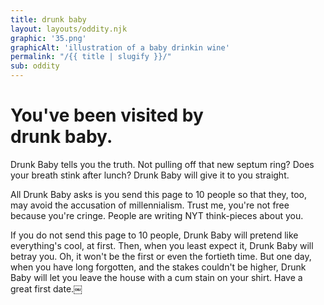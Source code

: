 ```yaml
---
title: drunk baby
layout: layouts/oddity.njk
graphic: '35.png'
graphicAlt: 'illustration of a baby drinkin wine'
permalink: "/{{ title | slugify }}/"
sub: oddity
---
```


<h1 class="display secondary">
You've been visited by <br>‍<span class="text-span">drunk baby.</span>
</h1>

Drunk Baby tells you the truth. Not pulling off that new septum ring? Does your breath stink after lunch? Drunk Baby will give it to you straight.

All Drunk Baby asks is you send this page to 10 people so that they, too, may avoid the accusation of millennialism. Trust me, you're not free because you're cringe. People are writing NYT think-pieces about you.

If you do not send this page to 10 people, Drunk Baby will pretend like everything's cool, at first. Then, when you least expect it, Drunk Baby will betray you. Oh, it won't be the first or even the fortieth time. But one day, when you have long forgotten, and the stakes couldn't be higher, Drunk Baby will let you leave the house with a cum stain on your shirt. Have a great first date.￼